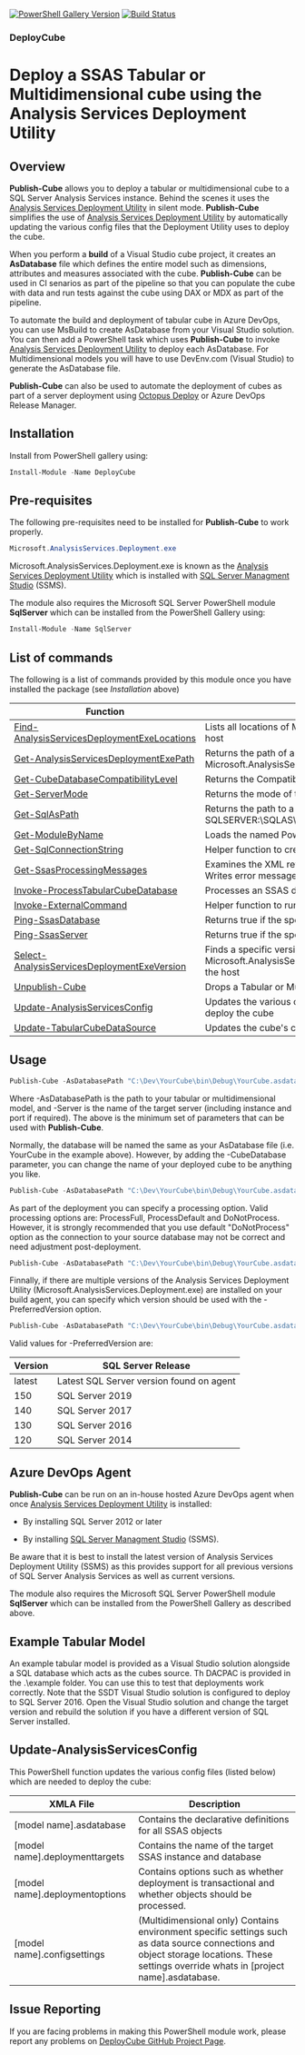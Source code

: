 [![PowerShell Gallery Version](https://img.shields.io/powershellgallery/v/DeployCube.svg)](https://www.powershellgallery.com/packages/DeployCube)
[![Build Status](https://qatar-re.visualstudio.com/QatarRe.BI/_apis/build/status/Test%20and%20Publish%20Package%20DeployCube?branchName=master)](https://qatar-re.visualstudio.com/QatarRe.BI/_build/latest?definitionId=58&branchName=master)


### DeployCube

# Deploy a SSAS Tabular or Multidimensional cube using the Analysis Services Deployment Utility

## Overview

**Publish-Cube** allows you to deploy a tabular or multidimensional cube to a SQL Server Analysis Services instance.  Behind the scenes it uses the
[Analysis Services Deployment Utility](https://docs.microsoft.com/en-us/sql/analysis-services/multidimensional-models/deploy-model-solutions-with-the-deployment-utility?view=sql-server-2017)
in silent mode.
**Publish-Cube** simplifies the use of [Analysis Services Deployment Utility](https://docs.microsoft.com/en-us/sql/analysis-services/multidimensional-models/deploy-model-solutions-with-the-deployment-utility?view=sql-server-2017)
by automatically updating the various config files that the Deployment Utility uses to deploy the cube.

When you perform a **build** of a Visual Studio cube project, it creates an **AsDatabase** file which defines the entire model such as dimensions, attributes and measures associated with the cube.
**Publish-Cube** can be used in CI senarios as part of the pipeline so that you can populate the cube with data and run tests against the cube using DAX or MDX as part of the pipeline.

To automate the build and deployment of tabular cube in Azure DevOps, you can use MsBuild to create AsDatabase from your Visual Studio solution.  You can then add a PowerShell task which uses **Publish-Cube** to invoke [Analysis Services Deployment Utility](https://docs.microsoft.com/en-us/sql/analysis-services/multidimensional-models/deploy-model-solutions-with-the-deployment-utility?view=sql-server-2017) to deploy each AsDatabase.
For Multidimensional models you will have to use DevEnv.com (Visual Studio) to generate the AsDatabase file.

**Publish-Cube** can also be used to automate the deployment of cubes as part of a server deployment using [Octopus Deploy](https://octopus.com/) or Azure DevOps Release Manager.

## Installation

Install from PowerShell gallery using:

~~~~~~~~~~~~~~~~~~~~~~~~~~~~~~~~~~~~~~~~~~~~~~~~~~~~~~~~~~~~~~~~~~~~~ powershell
Install-Module -Name DeployCube
~~~~~~~~~~~~~~~~~~~~~~~~~~~~~~~~~~~~~~~~~~~~~~~~~~~~~~~~~~~~~~~~~~~~~~~~~~~~~~~~

## Pre-requisites

The following pre-requisites need to be installed for **Publish-Cube** to work properly.

~~~~~~~~~~~~~~~~~~~~~~~~~~~~~~~~~~~~~~~~~~~~~~~~~~~~~~~~~~~~~~~~~~~~~ powershell
Microsoft.AnalysisServices.Deployment.exe
~~~~~~~~~~~~~~~~~~~~~~~~~~~~~~~~~~~~~~~~~~~~~~~~~~~~~~~~~~~~~~~~~~~~~~~~~~~~~~~~

Microsoft.AnalysisServices.Deployment.exe is known as the [Analysis Services Deployment Utility](https://docs.microsoft.com/en-us/sql/analysis-services/multidimensional-models/deploy-model-solutions-with-the-deployment-utility?view=sql-server-2017) which is installed with [SQL Server Managment Studio](https://docs.microsoft.com/en-us/sql/ssms/download-sql-server-management-studio-ssms?view=sql-server-2017) (SSMS).

The module also requires the Microsoft SQL Server PowerShell module **SqlServer** which can be installed from the PowerShell Gallery using:

~~~~~~~~~~~~~~~~~~~~~~~~~~~~~~~~~~~~~~~~~~~~~~~~~~~~~~~~~~~~~~~~~~~~~ powershell
Install-Module -Name SqlServer
~~~~~~~~~~~~~~~~~~~~~~~~~~~~~~~~~~~~~~~~~~~~~~~~~~~~~~~~~~~~~~~~~~~~~~~~~~~~~~~~

## List of commands

The following is a list of commands provided by this module once you have installed the package (see *Installation* above)

| **Function**             | **Description**                                                             |
|--------------------------|-----------------------------------------------------------------------------|
| [Find-AnalysisServicesDeploymentExeLocations](https://github.com/DrJohnT/DeployCube/blob/master/docs/Find-AnalysisServicesDeploymentExeLocations.md) | Lists all locations of Microsoft.AnalysisServices.Deployment.exe on the host |
| [Get-AnalysisServicesDeploymentExePath](https://github.com/DrJohnT/DeployCube/blob/master/docs/Get-AnalysisServicesDeploymentExePath.md) | Returns the path of a specific version of Microsoft.AnalysisServices.Deployment.exe |
| [Get-CubeDatabaseCompatibilityLevel](https://github.com/DrJohnT/DeployCube/blob/master/docs/Get-CubeDatabaseCompatibilityLevel.md) | Returns the CompatibilityLevel of a deployed cube database |
| [Get-ServerMode](https://github.com/DrJohnT/DeployCube/blob/master/docs/Get-ServerMode.md) | Returns the mode of the server: Tabular or Multidimensional |
| [Get-SqlAsPath](https://github.com/DrJohnT/DeployCube/blob/master/docs/Get-SqlAsPath.md) | Returns the path to a specific cube database SQLSERVER:\SQLAS\YourServer\DEFAULT\Databases\YourCubeDatabase |
| [Get-ModuleByName](https://github.com/DrJohnT/DeployCube/blob/master/docs/Get-ModuleByName.md) | Loads the named PowerShell module, installing it if required || Publish-Cube                                | Publishes a Tabular or Multidimensional cube to the specified server |
| [Get-SqlConnectionString](https://github.com/DrJohnT/DeployCube/blob/master/docs/Get-SqlConnectionString.md) | Helper function to create valid SQL Server database connection strings |
| [Get-SsasProcessingMessages](https://github.com/DrJohnT/DeployCube/blob/master/docs/Get-SqlConnectionString.md) | Examines the XML returned by the Invoke-AsCmd function to find errors.  Writes error message if errors are found |
| [Invoke-ProcessTabularCubeDatabase](https://github.com/DrJohnT/DeployCube/blob/master/docs/Invoke-ProcessTabularCubeDatabase.md) | Processes an SSAS database on a SQL Server SSAS instance |
| [Invoke-ExternalCommand](https://github.com/DrJohnT/DeployCube/blob/master/docs/Invoke-ExternalCommand.md) | Helper function to run command-line programs |
| [Ping-SsasDatabase](https://github.com/DrJohnT/DeployCube/blob/master/docs/Ping-SsasDatabase.md) | Returns true if the specified SSAS database exists on the server |
| [Ping-SsasServer](https://github.com/DrJohnT/DeployCube/blob/master/docs/Ping-SsasServer.md) | Returns true if the specified SSAS server exists |
| [Select-AnalysisServicesDeploymentExeVersion](https://github.com/DrJohnT/DeployCube/blob/master/docs/Select-AnalysisServicesDeploymentExeVersion.md) | Finds a specific version of the Microsoft.AnalysisServices.Deployment.exe if more than one present on the host |
| [Unpublish-Cube](https://github.com/DrJohnT/DeployCube/blob/master/docs/Unpublish-Cube.md) | Drops a Tabular or Multidimensional cube from the specified server |
| [Update-AnalysisServicesConfig](https://github.com/DrJohnT/DeployCube/blob/master/docs/Update-AnalysisServicesConfig.md) | Updates the various config files (listed below) which are needed to deploy the cube |
| [Update-TabularCubeDataSource](https://github.com/DrJohnT/DeployCube/blob/master/docs/Update-TabularCubeDataSource.md)                       | Updates the cube's connection to the source SQL database. |

## Usage

~~~~~~~~~~~~~~~~~~~~~~~~~~~~~~~~~~~~~~~~~~~~~~~~~~~~~~~~~~~~~~~~~~~~~ powershell
Publish-Cube -AsDatabasePath "C:\Dev\YourCube\bin\Debug\YourCube.asdatabase" -Server "YourCubeServer"
~~~~~~~~~~~~~~~~~~~~~~~~~~~~~~~~~~~~~~~~~~~~~~~~~~~~~~~~~~~~~~~~~~~~~~~~~~~~~~~~

Where -AsDatabasePath is the path to your tabular or multidimensional model, and -Server is the name of the target server (including instance and port if required).  The above is the minimum set of parameters that can be used with **Publish-Cube**.

Normally, the database will be named the same as your AsDatabase file (i.e. YourCube in the example above).  However, by adding the -CubeDatabase parameter, you can change the name of your deployed cube to be anything you like.

~~~~~~~~~~~~~~~~~~~~~~~~~~~~~~~~~~~~~~~~~~~~~~~~~~~~~~~~~~~~~~~~~~~~~ powershell
Publish-Cube -AsDatabasePath "C:\Dev\YourCube\bin\Debug\YourCube.asdatabase" -Server "YourCubeServer" -CubeDatabase "YourNewCubeName"
~~~~~~~~~~~~~~~~~~~~~~~~~~~~~~~~~~~~~~~~~~~~~~~~~~~~~~~~~~~~~~~~~~~~~~~~~~~~~~~~

As part of the deployment you can specify a processing option.  Valid processing options are: ProcessFull, ProcessDefault and DoNotProcess.  However, it is strongly recommended that you use default "DoNotProcess" option as the connection to your source database may not be correct and need adjustment post-deployment.

~~~~~~~~~~~~~~~~~~~~~~~~~~~~~~~~~~~~~~~~~~~~~~~~~~~~~~~~~~~~~~~~~~~~~ powershell
Publish-Cube -AsDatabasePath "C:\Dev\YourCube\bin\Debug\YourCube.asdatabase" -Server "YourCubeServer" -ProcessingOption "DoNotProcess"
~~~~~~~~~~~~~~~~~~~~~~~~~~~~~~~~~~~~~~~~~~~~~~~~~~~~~~~~~~~~~~~~~~~~~~~~~~~~~~~~

Finnally, if there are multiple versions of the Analysis Services Deployment Utility (Microsoft.AnalysisServices.Deployment.exe) are installed on your build agent, you can specify which version should be used with the -PreferredVersion option.

~~~~~~~~~~~~~~~~~~~~~~~~~~~~~~~~~~~~~~~~~~~~~~~~~~~~~~~~~~~~~~~~~~~~~ powershell
Publish-Cube -AsDatabasePath "C:\Dev\YourCube\bin\Debug\YourCube.asdatabase" -Server "YourCubeServer" -PreferredVersion latest
~~~~~~~~~~~~~~~~~~~~~~~~~~~~~~~~~~~~~~~~~~~~~~~~~~~~~~~~~~~~~~~~~~~~~~~~~~~~~~~~

Valid values for -PreferredVersion are:

|**Version**|**SQL Server Release**|
|-------|------------------|
|latest|Latest SQL Server version found on agent|
|150|SQL Server 2019|
|140|SQL Server 2017|
|130|SQL Server 2016|
|120|SQL Server 2014|


## Azure DevOps Agent

**Publish-Cube** can be run on an in-house hosted Azure DevOps agent when once [Analysis Services Deployment Utility](https://docs.microsoft.com/en-us/sql/analysis-services/multidimensional-models/deploy-model-solutions-with-the-deployment-utility?view=sql-server-2017) is installed:

* By installing SQL Server 2012 or later

* By installing [SQL Server Managment Studio](https://docs.microsoft.com/en-us/sql/ssms/download-sql-server-management-studio-ssms?view=sql-server-2017) (SSMS).

Be aware that it is best to install the latest version of Analysis Services Deployment Utility (SSMS)
as this provides support for all previous versions of SQL Server Analysis Services as well as current versions.

The module also requires the Microsoft SQL Server PowerShell module **SqlServer** which can be installed from the PowerShell Gallery as described above.

## Example Tabular Model

An example tabular model is provided as a Visual Studio solution alongside a SQL database which acts as the cubes source.  Th
DACPAC is provided in the .\example folder.  You can use this to test that deployments work correctly.  Note that the SSDT Visual Studio solution is configured to deploy to SQL Server 2016.  Open the Visual Studio solution and change the target version and rebuild the solution if you have a different version of SQL Server installed.

 ## Update-AnalysisServicesConfig
 This PowerShell function updates the various config files (listed below) which are needed to deploy the cube:

|XMLA File|Description|
|-------|------------------|
|[model name].asdatabase|Contains the declarative definitions for all SSAS objects|
|[model name].deploymenttargets|Contains the name of the target SSAS instance and database|
|[model name].deploymentoptions|Contains options such as whether deployment is transactional and whether objects should be processed.|
|[model name].configsettings|(Multidimensional only) Contains environment specific settings such as data source connections and object storage locations.  These settings override whats in [project name].asdatabase.|


## Issue Reporting

If you are facing problems in making this PowerShell module work, please report any
problems on [DeployCube GitHub Project
Page](https://github.com/DrJohnT/DeployCube/issues).
